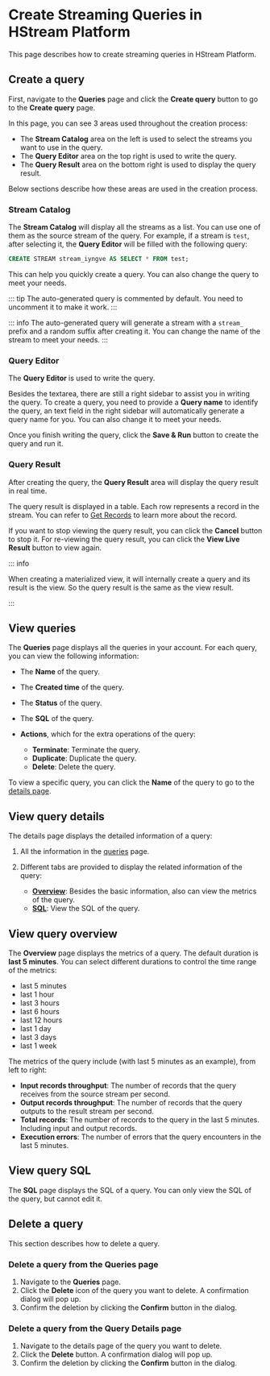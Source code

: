 # Create Streaming Queries in HStream Platform

This page describes how to create streaming queries in HStream Platform.

## Create a query

First, navigate to the **Queries** page and click the **Create query** button to
go to the **Create query** page.

In this page, you can see 3 areas used throughout the creation process:

- The **Stream Catalog** area on the left is used to select the streams you
  want to use in the query.
- The **Query Editor** area on the top right is used to write the query.
- The **Query Result** area on the bottom right is used to display the query result.

Below sections describe how these areas are used in the creation process.

### Stream Catalog

The **Stream Catalog** will display all the streams as a list. You can use one of
them as the source stream of the query. For example, if a stream is `test`, after
selecting it, the **Query Editor** will be filled with the following query:

```sql
CREATE STREAM stream_iyngve AS SELECT * FROM test;
```

This can help you quickly create a query. You can also change the query to meet your needs.

::: tip
The auto-generated query is commented by default. You need to uncomment it to make it work.
:::

::: info
The auto-generated query will generate a stream with a `stream_` prefix and a random suffix after
creating it. You can change the name of the stream to meet your needs.
:::

### Query Editor

The **Query Editor** is used to write the query.

Besides the textarea, there are still a right sidebar to assist you in writing the query.
To create a query, you need to provide a **Query name** to identify the query, an text field in the right sidebar will automatically generate a query name for you. You can also change it to meet your needs.

Once you finish writing the query, click the **Save & Run** button to create the query and run it.

### Query Result

After creating the query, the **Query Result** area will display the query result in real time.

The query result is displayed in a table. Each row represents a record in the stream. You can refer to [Get Records](./write-in-platform.md#get-records) to learn more about the record.

If you want to stop viewing the query result, you can click the **Cancel** button to stop it. For re-viewing the query result, you can click the **View Live Result** button to view again.

::: info

When creating a materialized view, it will internally create a query and its result is the view. So the query result is the same as the view result.

:::

## View queries

The **Queries** page displays all the queries in your account. For each query, you can view the following information:

- The **Name** of the query.
- The **Created time** of the query.
- The **Status** of the query.
- The **SQL** of the query.
- **Actions**, which for the extra operations of the query:

  - **Terminate**: Terminate the query.
  - **Duplicate**: Duplicate the query.
  - **Delete**: Delete the query.

To view a specific query, you can click the **Name** of the query to go to the [details page](#view-query-details).

## View query details

The details page displays the detailed information of a query:

1. All the information in the [queries](#view-queries) page.
2. Different tabs are provided to display the related information of the query:

   - [**Overview**](#view-query-overview): Besides the basic information, also can view the metrics of the query.
   - [**SQL**](#view-query-sql): View the SQL of the query.

## View query overview

The **Overview** page displays the metrics of a query. The default duration is **last 5 minutes**. You can select different durations to control the time range of the metrics:

- last 5 minutes
- last 1 hour
- last 3 hours
- last 6 hours
- last 12 hours
- last 1 day
- last 3 days
- last 1 week

The metrics of the query include (with last 5 minutes as an example), from left to right:

- **Input records throughput**: The number of records that the query receives from the source stream per second.
- **Output records throughput**: The number of records that the query outputs to the result stream per second.
- **Total records**: The number of records to the query in the last 5 minutes. Including input and output records.
- **Execution errors**: The number of errors that the query encounters in the last 5 minutes.

## View query SQL

The **SQL** page displays the SQL of a query. You can only view the SQL of the query, but cannot edit it.

## Delete a query

This section describes how to delete a query.

### Delete a query from the Queries page

1. Navigate to the **Queries** page.
2. Click the **Delete** icon of the query you want to delete. A confirmation dialog will pop up.
3. Confirm the deletion by clicking the **Confirm** button in the dialog.

### Delete a query from the Query Details page

1. Navigate to the details page of the query you want to delete.
2. Click the **Delete** button. A confirmation dialog will pop up.
3. Confirm the deletion by clicking the **Confirm** button in the dialog.
